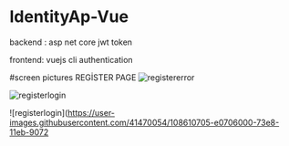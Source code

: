 # IdentityAp-Vue

backend : asp net core jwt token 

frontend: vuejs cli authentication


#screen pictures
REGİSTER PAGE
![registererror](https://user-images.githubusercontent.com/41470054/108610690-c040a100-73e8-11eb-9561-51f6b4dd7679.png)


![registerlogin](https://user-images.githubusercontent.com/41470054/108610705-e0706000-73e8-11eb-9072-c3329ef1965c.png)


![registerlogin](https://user-images.githubusercontent.com/41470054/108610705-e0706000-73e8-11eb-9072
